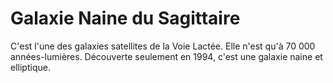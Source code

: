 # Galaxie Naine du Sagittaire

C'est l'une des galaxies satellites de la Voie Lactée. Elle n'est qu'à 70 000
années-lumières. Découverte seulement en 1994, c'est une galaxie naine et
elliptique.
